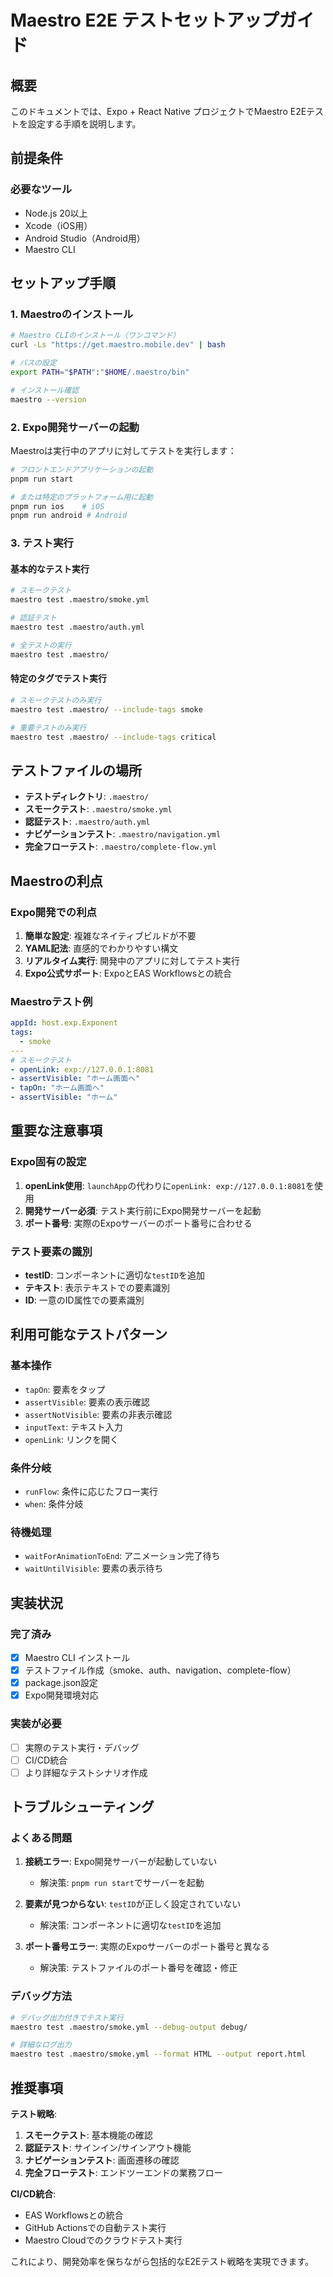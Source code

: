 # Maestro E2E テストセットアップガイド

## 概要

このドキュメントでは、Expo + React Native プロジェクトでMaestro E2Eテストを設定する手順を説明します。

## 前提条件

### 必要なツール
- Node.js 20以上
- Xcode（iOS用）
- Android Studio（Android用）
- Maestro CLI

## セットアップ手順

### 1. Maestroのインストール

```bash
# Maestro CLIのインストール（ワンコマンド）
curl -Ls "https://get.maestro.mobile.dev" | bash

# パスの設定
export PATH="$PATH":"$HOME/.maestro/bin"

# インストール確認
maestro --version
```

### 2. Expo開発サーバーの起動

Maestroは実行中のアプリに対してテストを実行します：

```bash
# フロントエンドアプリケーションの起動
pnpm run start

# または特定のプラットフォーム用に起動
pnpm run ios    # iOS
pnpm run android # Android
```

### 3. テスト実行

#### 基本的なテスト実行
```bash
# スモークテスト
maestro test .maestro/smoke.yml

# 認証テスト
maestro test .maestro/auth.yml

# 全テストの実行
maestro test .maestro/
```

#### 特定のタグでテスト実行
```bash
# スモークテストのみ実行
maestro test .maestro/ --include-tags smoke

# 重要テストのみ実行
maestro test .maestro/ --include-tags critical
```

## テストファイルの場所

- **テストディレクトリ**: `.maestro/`
- **スモークテスト**: `.maestro/smoke.yml`
- **認証テスト**: `.maestro/auth.yml`
- **ナビゲーションテスト**: `.maestro/navigation.yml`
- **完全フローテスト**: `.maestro/complete-flow.yml`

## Maestroの利点

### Expo開発での利点
1. **簡単な設定**: 複雑なネイティブビルドが不要
2. **YAML記法**: 直感的でわかりやすい構文
3. **リアルタイム実行**: 開発中のアプリに対してテスト実行
4. **Expo公式サポート**: ExpoとEAS Workflowsとの統合

### Maestroテスト例

```yaml
appId: host.exp.Exponent
tags:
  - smoke
---
# スモークテスト
- openLink: exp://127.0.0.1:8081
- assertVisible: "ホーム画面へ"
- tapOn: "ホーム画面へ"
- assertVisible: "ホーム"
```

## 重要な注意事項

### Expo固有の設定
1. **openLink使用**: `launchApp`の代わりに`openLink: exp://127.0.0.1:8081`を使用
2. **開発サーバー必須**: テスト実行前にExpo開発サーバーを起動
3. **ポート番号**: 実際のExpoサーバーのポート番号に合わせる

### テスト要素の識別
- **testID**: コンポーネントに適切な`testID`を追加
- **テキスト**: 表示テキストでの要素識別
- **ID**: 一意のID属性での要素識別

## 利用可能なテストパターン

### 基本操作
- `tapOn`: 要素をタップ
- `assertVisible`: 要素の表示確認
- `assertNotVisible`: 要素の非表示確認
- `inputText`: テキスト入力
- `openLink`: リンクを開く

### 条件分岐
- `runFlow`: 条件に応じたフロー実行
- `when`: 条件分岐

### 待機処理
- `waitForAnimationToEnd`: アニメーション完了待ち
- `waitUntilVisible`: 要素の表示待ち

## 実装状況

### 完了済み
- [x] Maestro CLI インストール
- [x] テストファイル作成（smoke、auth、navigation、complete-flow）
- [x] package.json設定
- [x] Expo開発環境対応

### 実装が必要
- [ ] 実際のテスト実行・デバッグ
- [ ] CI/CD統合
- [ ] より詳細なテストシナリオ作成

## トラブルシューティング

### よくある問題

1. **接続エラー**: Expo開発サーバーが起動していない
   - 解決策: `pnpm run start`でサーバーを起動

2. **要素が見つからない**: `testID`が正しく設定されていない
   - 解決策: コンポーネントに適切な`testID`を追加

3. **ポート番号エラー**: 実際のExpoサーバーのポート番号と異なる
   - 解決策: テストファイルのポート番号を確認・修正

### デバッグ方法

```bash
# デバッグ出力付きでテスト実行
maestro test .maestro/smoke.yml --debug-output debug/

# 詳細なログ出力
maestro test .maestro/smoke.yml --format HTML --output report.html
```

## 推奨事項

**テスト戦略**:
1. **スモークテスト**: 基本機能の確認
2. **認証テスト**: サインイン/サインアウト機能
3. **ナビゲーションテスト**: 画面遷移の確認
4. **完全フローテスト**: エンドツーエンドの業務フロー

**CI/CD統合**:
- EAS Workflowsとの統合
- GitHub Actionsでの自動テスト実行
- Maestro Cloudでのクラウドテスト実行

これにより、開発効率を保ちながら包括的なE2Eテスト戦略を実現できます。
